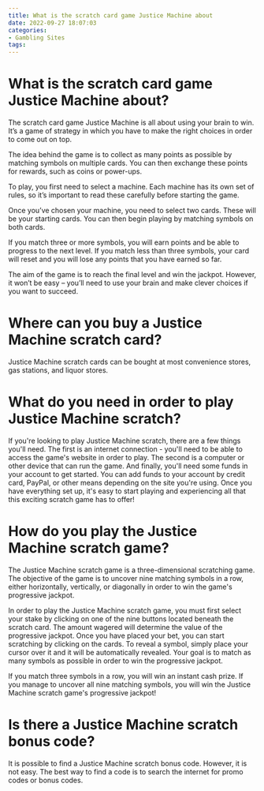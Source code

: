 ```yaml
---
title: What is the scratch card game Justice Machine about
date: 2022-09-27 18:07:03
categories:
- Gambling Sites
tags:
---
```



#  What is the scratch card game Justice Machine about?

The scratch card game Justice Machine is all about using your brain to win. It’s a game of strategy in which you have to make the right choices in order to come out on top.

The idea behind the game is to collect as many points as possible by matching symbols on multiple cards. You can then exchange these points for rewards, such as coins or power-ups.

To play, you first need to select a machine. Each machine has its own set of rules, so it’s important to read these carefully before starting the game.

Once you’ve chosen your machine, you need to select two cards. These will be your starting cards. You can then begin playing by matching symbols on both cards.

If you match three or more symbols, you will earn points and be able to progress to the next level. If you match less than three symbols, your card will reset and you will lose any points that you have earned so far.

The aim of the game is to reach the final level and win the jackpot. However, it won’t be easy – you’ll need to use your brain and make clever choices if you want to succeed.

#  Where can you buy a Justice Machine scratch card?

Justice Machine scratch cards can be bought at most convenience stores, gas stations, and liquor stores.

#  What do you need in order to play Justice Machine scratch?



If you're looking to play Justice Machine scratch, there are a few things you'll need. The first is an internet connection - you'll need to be able to access the game's website in order to play. The second is a computer or other device that can run the game. And finally, you'll need some funds in your account to get started. You can add funds to your account by credit card, PayPal, or other means depending on the site you're using. Once you have everything set up, it's easy to start playing and experiencing all that this exciting scratch game has to offer!

#  How do you play the Justice Machine scratch game?

The Justice Machine scratch game is a three-dimensional scratching game. The objective of the game is to uncover nine matching symbols in a row, either horizontally, vertically, or diagonally in order to win the game's progressive jackpot.

In order to play the Justice Machine scratch game, you must first select your stake by clicking on one of the nine buttons located beneath the scratch card. The amount wagered will determine the value of the progressive jackpot. Once you have placed your bet, you can start scratching by clicking on the cards. To reveal a symbol, simply place your cursor over it and it will be automatically revealed. Your goal is to match as many symbols as possible in order to win the progressive jackpot.

If you match three symbols in a row, you will win an instant cash prize. If you manage to uncover all nine matching symbols, you will win the Justice Machine scratch game's progressive jackpot!

#  Is there a Justice Machine scratch bonus code?

It is possible to find a Justice Machine scratch bonus code. However, it is not easy. The best way to find a code is to search the internet for promo codes or bonus codes.